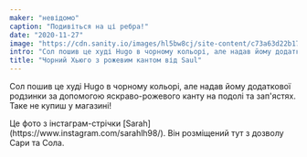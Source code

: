 ```yaml
---
maker: "невідомо"
caption: "Подивіться на ці ребра!"
date: "2020-11-27"
image: "https://cdn.sanity.io/images/hl5bw8cj/site-content/c73a63d22b171ce29161c068b9b259ba70e26d4d-1080x1080.jpg"
intro: "Сол пошив це худі Hugo в чорному кольорі, але надав йому додаткової родзинки за допомогою яскраво-рожевого канту на подолі та зап'ястях. Таке не купиш у магазині!"
title: "Чорний Хьюго з рожевим кантом від Saul"
---
```


Сол пошив це худі Hugo в чорному кольорі, але надав йому додаткової родзинки за допомогою яскраво-рожевого канту на подолі та зап'ястях. Таке не купиш у магазині!

<Note>
Це фото з інстаграм-стрічки [Sarah](https://www.instagram.com/sarahlh98/). Він розміщений тут з дозволу Сари та Сола.
</Note>

